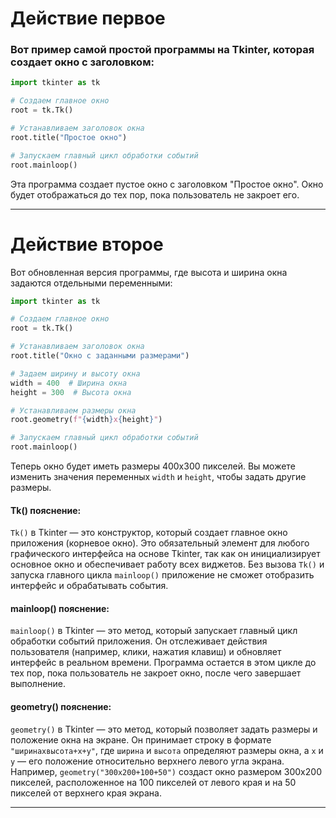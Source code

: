 # Действие первое

### Вот пример самой простой программы на Tkinter, которая создает окно с заголовком:

```python
import tkinter as tk

# Создаем главное окно
root = tk.Tk()

# Устанавливаем заголовок окна
root.title("Простое окно")

# Запускаем главный цикл обработки событий
root.mainloop()
```

Эта программа создает пустое окно с заголовком "Простое окно". Окно будет отображаться до тех пор, пока пользователь не закроет его.

---

# Действие второе

Вот обновленная версия программы, где высота и ширина окна задаются отдельными переменными:

```python
import tkinter as tk

# Создаем главное окно
root = tk.Tk()

# Устанавливаем заголовок окна
root.title("Окно с заданными размерами")

# Задаем ширину и высоту окна
width = 400  # Ширина окна
height = 300  # Высота окна

# Устанавливаем размеры окна
root.geometry(f"{width}x{height}")

# Запускаем главный цикл обработки событий
root.mainloop()
```

Теперь окно будет иметь размеры 400x300 пикселей. Вы можете изменить значения переменных `width` и `height`, чтобы задать другие размеры.

#### Tk() пояснение:

`Tk()` в Tkinter — это конструктор, который создает главное окно приложения (корневое окно). Это обязательный элемент для любого графического интерфейса на основе Tkinter, так как он инициализирует основное окно и обеспечивает работу всех виджетов. Без вызова `Tk()` и запуска главного цикла `mainloop()` приложение не сможет отобразить интерфейс и обрабатывать события.

#### mainloop() пояснение:

`mainloop()` в Tkinter — это метод, который запускает главный цикл обработки событий приложения. Он отслеживает действия пользователя (например, клики, нажатия клавиш) и обновляет интерфейс в реальном времени. Программа остается в этом цикле до тех пор, пока пользователь не закроет окно, после чего завершает выполнение.

#### geometry() пояснение:

`geometry()` в Tkinter — это метод, который позволяет задать размеры и положение окна на экране. Он принимает строку в формате `"ширинаxвысота+x+y"`, где `ширина` и `высота` определяют размеры окна, а `x` и `y` — его положение относительно верхнего левого угла экрана. Например, `geometry("300x200+100+50")` создаст окно размером 300x200 пикселей, расположенное на 100 пикселей от левого края и на 50 пикселей от верхнего края экрана.

---


